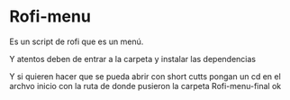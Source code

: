 # Rofi-menu
Es un script de rofi que es un menú.

Y atentos deben de entrar a la carpeta y instalar las dependencias

Y si quieren hacer que se pueda abrir con short cutts pongan un cd en el archvo inicio con la ruta de donde pusieron la carpeta Rofi-menu-final ok


